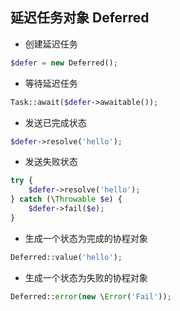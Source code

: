 
## 延迟任务对象 Deferred

* 创建延迟任务
```php
$defer = new Deferred();
```

* 等待延迟任务
```php
Task::await($defer->awaitable());
```

* 发送已完成状态
```php
$defer->resolve('hello');
```

* 发送失败状态
```php
try {
	$defer->resolve('hello');
} catch (\Throwable $e) {
	$defer->fail($e);
}
```

* 生成一个状态为完成的协程对象
```php
Deferred::value('hello');
```

* 生成一个状态为失败的协程对象
```php
Deferred::error(new \Error('Fail'));
```
